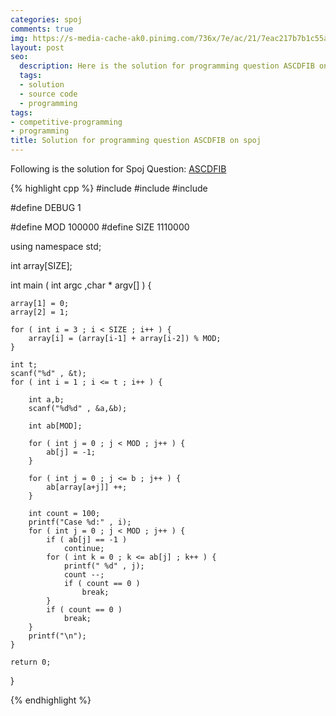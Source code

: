 ```yaml
---
categories: spoj
comments: true
img: https://s-media-cache-ak0.pinimg.com/736x/7e/ac/21/7eac217b7b1c55ab7fd56758e4e181be.jpg
layout: post
seo:
  description: Here is the solution for programming question ASCDFIB on spoj
  tags:
  - solution
  - source code
  - programming
tags:
- competitive-programming
- programming
title: Solution for programming question ASCDFIB on spoj
---
```


Following is the solution for Spoj Question: [ASCDFIB](http://www.spoj.com/problems/ASCDFIB/)

{% highlight cpp %}
#include <cstdio>
#include <cstdlib>
#include <iostream>

#define DEBUG 1

#define MOD 100000
#define SIZE 1110000

using namespace std;

int array[SIZE];

int main ( int argc ,char * argv[] ) {

	array[1] = 0;
	array[2] = 1;

	for ( int i = 3 ; i < SIZE ; i++ ) {
		array[i] = (array[i-1] + array[i-2]) % MOD;
	}

	int t;
	scanf("%d" , &t);
	for ( int i = 1 ; i <= t ; i++ ) {

		int a,b;
		scanf("%d%d" , &a,&b);

		int ab[MOD];

		for ( int j = 0 ; j < MOD ; j++ ) {
			ab[j] = -1;
		}

		for ( int j = 0 ; j <= b ; j++ ) {
			ab[array[a+j]] ++;
		}

		int count = 100;
		printf("Case %d:" , i);
		for ( int j = 0 ; j < MOD ; j++ ) {
			if ( ab[j] == -1 )
				continue;
			for ( int k = 0 ; k <= ab[j] ; k++ ) {
				printf(" %d" , j);
				count --;
				if ( count == 0 )
					break;
			}
			if ( count == 0 )
				break;
		}
		printf("\n");
	}

	return 0;
}

{% endhighlight %}